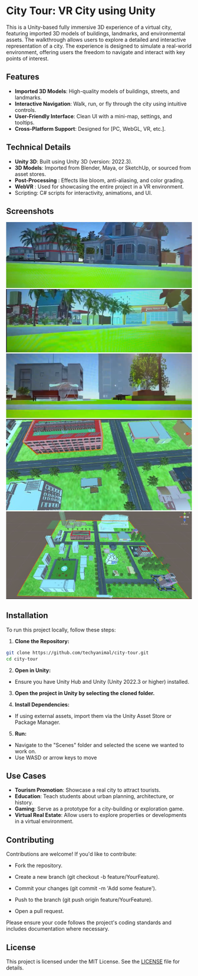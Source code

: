 
# City Tour: VR City using Unity

This is a Unity-based fully immersive 3D experience of a virtual city, featuring imported 3D models of buildings, landmarks, and environmental assets. The walkthrough allows users to explore a detailed and interactive representation of a city. The experience is designed to simulate a real-world environment, offering users the freedom to navigate and interact with key points of interest.

## Features
- **Imported 3D Models**: High-quality models of buildings, streets, and landmarks.
- **Interactive Navigation**: Walk, run, or fly through the city using intuitive controls.
- **User-Friendly Interface**: Clean UI with a mini-map, settings, and tooltips.
- **Cross-Platform Support**: Designed for [PC, WebGL, VR, etc.].

## Technical Details
- **Unity 3D**: Built using Unity 3D (version: 2022.3).
- **3D Models**: Imported from Blender, Maya, or SketchUp, or sourced from asset stores.
- **Post-Processing** : Effects like bloom, anti-aliasing, and color grading.
- **WebVR** : Used for showcasing the entire project in a VR environment.
- Scripting: C# scripts for interactivity, animations, and UI.

## Screenshots
![My Image](2.png)
![My Image](3.png)
![My Image](1.png)
![My Image](4.png)
![My Image](5.png)

## Installation
To run this project locally, follow these steps:

1. **Clone the Repository:**

```bash
git clone https://github.com/techyanimal/city-tour.git
cd city-tour
```

2. **Open in Unity:**
 - Ensure you have Unity Hub and Unity (Unity 2022.3 or higher) installed.

3. **Open the project in Unity by selecting the cloned folder.**

4. **Install Dependencies:**

- If using external assets, import them via the Unity Asset Store or Package Manager.

5. **Run:**
- Navigate to the "Scenes" folder and selected the scene we wanted to work on.
- Use WASD or arrow keys to move
  
## Use Cases
- **Tourism Promotion**: Showcase a real city to attract tourists.
- **Education**: Teach students about urban planning, architecture, or history.
- **Gaming**: Serve as a prototype for a city-building or exploration game.
- **Virtual Real Estate**: Allow users to explore properties or developments in a virtual environment.

## Contributing
Contributions are welcome! If you'd like to contribute:

- Fork the repository.

- Create a new branch (git checkout -b feature/YourFeature).

- Commit your changes (git commit -m 'Add some feature').

- Push to the branch (git push origin feature/YourFeature).

- Open a pull request.

Please ensure your code follows the project's coding standards and includes documentation where necessary.

## License
This project is licensed under the MIT License. See the [LICENSE](LICENSE) file for details.
